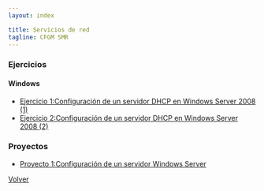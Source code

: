 ```yaml
---
layout: index

title: Servicios de red 
tagline: CFGM SMR
---
```


### Ejercicios
#### Windows
* [Ejercicio 1:Configuración de un servidor DHCP en Windows Server 2008 (1)](e_dhcp_1)
* [Ejercicio 2:Configuración de un servidor DHCP en Windows Server 2008 (2)](e_dhcp_2)

### Proyectos
* [Proyecto 1:Configuración de un servidor Windows Server](proyecto1)

[Volver](http://josedom24.github.io)
